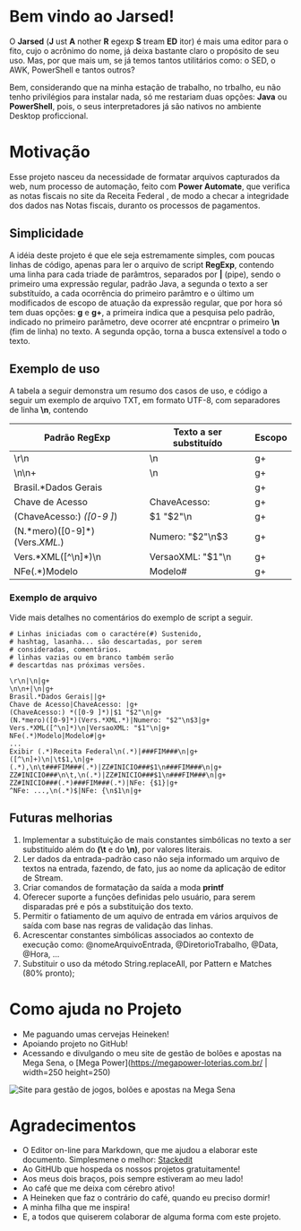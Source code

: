 # Bem vindo ao Jarsed!

O **Jarsed** (**J** ust **A** nother **R** egexp **S** tream **ED** itor) é mais uma editor para o fito, cujo o acrônimo do nome, já deixa bastante claro o propósito de seu uso. Mas, por que mais um, se já temos tantos utilitários como: o SED, o AWK, PowerShell e tantos outros? 

Bem, considerando que na minha estação de trabalho, no trbalho, eu não tenho privilégios para instalar nada, só me restariam duas opções: **Java** ou **PowerShell**, pois, o seus interpretadores já são nativos no ambiente Desktop proficcional. 

# Motivação

Esse projeto nasceu da necessidade de formatar arquivos capturados da web, num processo de automação, feito com **Power Automate**, que verifica as notas fiscais no site da Receita Federal , de modo a checar a integridade dos dados nas Notas fiscais, duranto os processos de pagamentos.

## Simplicidade

A idéia deste projeto é que ele seja estremamente simples, com poucas linhas de código, apenas para ler o arquivo de script **RegExp**, contendo uma linha para cada triade de parâmtros, separados por **|** (pipe), sendo o primeiro uma expressão regular, padrão Java, a segunda o texto a ser substítuído, a  cada ocorrência do primeiro parâmtro e o último um modificados de escopo de atuação da expressão regular, que por hora só tem duas opções: __g__ e __g+__, a primeira indica que a pesquisa pelo padrão, indicado no primeiro parâmetro,  deve ocorrer até encpntrar o primeiro **\n** (fim de linha) no texto. A segunda opção, torna a busca extensível a todo o texto.

## Exemplo de uso

A tabela a seguir demonstra um resumo dos casos de uso, e código a seguir um exemplo de arquivo TXT, em formato UTF-8, com separadores de linha **\n**, contendo

|  Padrão RegExp | Texto a ser substituído | Escopo |
| ---            | ----                    | ---    |
| \r\n           | \n                      |g+      |
| \n\n+          | \n                      |g+      |
| Brasil.*Dados Gerais|                    |g+      |
| Chave de Acesso| ChaveAcesso:            |g+      |
| (ChaveAcesso:) *([0-9 ]*) | $1 "$2"\n    |g+      |
| (N.\*mero)([0-9]*)(Vers.*XML.*) | Numero: "$2"\n$3 |g+|
| Vers.*XML(\[\^\n]\*)\n | VersaoXML: "$1"\n | g+ |
| NFe(.\*)Modelo | Modelo# | g+ |

### Exemplo de arquivo

Vide mais detalhes no comentários do exemplo de script a seguir.
   
    # Linhas iniciadas com o caractére(#) Sustenido,
    # hashtag, lasanha... são descartadas, por serem
    # consideradas, comentários.
    # linhas vazias ou em branco também serão 
    # descartdas nas próximas versões.
    
    \r\n|\n|g+
    \n\n+|\n|g+
    Brasil.*Dados Gerais||g+
    Chave de Acesso|ChaveAcesso: |g+
    (ChaveAcesso:) *([0-9 ]*)|$1 "$2"\n|g+
    (N.*mero)([0-9]*)(Vers.*XML.*)|Numero: "$2"\n$3|g+
    Vers.*XML([^\n]*)\n|VersaoXML: "$1"\n|g+
    NFe(.*)Modelo|Modelo#|g+
    ...
    Exibir (.*)Receita Federal\n(.*)|###FIM###\n|g+
    ([^\n]+)\n|\t$1,\n|g+
    (.*),\n\t###FIM###(.*)|ZZ#INICIO###$1\n###FIM###\n|g+ 
    ZZ#INICIO###\n\t,\n(.*)|ZZ#INICIO###$1\n###FIM###\n|g+
    ZZ#INICIO###(.*)###FIM###(.*)|NFe: {$1}|g+
    ^NFe: ...,\n(.*)$|NFe: {\n$1\n|g+


## Futuras melhorias

 1. Implementar a substituição de mais constantes simbólicas no texto a ser substituído além do **(\t** e do **\n)**, por valores literais.
 2. Ler dados da entrada-padrão caso não seja informado um arquivo de textos na entrada, fazendo, de fato, jus ao nome da aplicação de editor de Stream.
 3. Criar comandos de formatação da saída a moda **printf**
 4. Oferecer suporte a funções definidas pelo usuário, para serem disparadas  pré e pós a substituição dos texto.
 5. Permitir o fatiamento de um aquivo de entrada em vários arquivos de saída com base nas regras de validação das linhas.
 6. Acrescentar constantes simbólicas associados ao contexto de  execução como: @nomeArquivoEntrada, @DiretorioTrabalho, @Data, @Hora, ...
 7. Substituir o uso da método String.replaceAll, por Pattern e Matches (80% pronto);

# Como ajuda no Projeto

 - Me paguando umas cervejas Heineken!  
 - Apoiando projeto no GitHub!
 - Acessando e divulgando o meu site de gestão de bolões e apostas na Mega Sena, o [Mega Power](https://megapower-loterias.com.br/ | width=250 height=250)

![Site para gestão de jogos, bolões e apostas na Mega Sena](https://megapower-loterias.com.br/assets/img/illustrations/MegaPower-QRCode-Link.png)

# Agradecimentos
- O Editor on-line para Markdown, que me ajudou a elaborar este documento. Simplesmene o melhor: [Stackedit](https://stackedit.io/app#)
- Ao GitHUb que hospeda os nossos projetos gratuitamente!
- Aos meus dois braços, pois sempre estiveram ao meu lado!
- Ao café que me deixa com cérebro ativo!
- A Heineken que faz o contrário do café, quando eu preciso dormir!
- A minha filha que me inspira!
- E, a todos que quiserem colaborar de alguma forma com este projeto.
